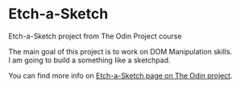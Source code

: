 # Etch-a-Sketch
Etch-a-Sketch project from The Odin Project course

The main goal of this project is to work on DOM Manipulation skills.  
I am going to build a something like a sketchpad.

You can find more info on [Etch-a-Sketch page on The Odin project](https://www.theodinproject.com/lessons/foundations-etch-a-sketch#project-solution).